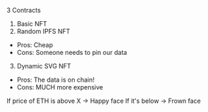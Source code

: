 3 Contracts

1. Basic NFT 
2. Random IPFS NFT
- Pros: Cheap
- Cons: Someone needs to pin our data

3. Dynamic SVG NFT
- Pros: The data is on chain!
- Cons: MUCH more expensive

If price of ETH is above X -> Happy face
If it's below -> Frown face
